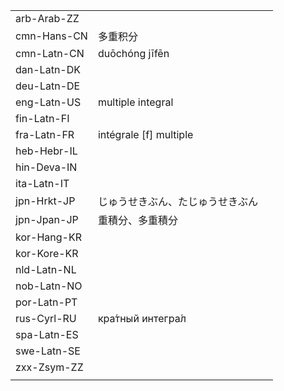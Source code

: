 | | | |
|-|-|-|
| arb-Arab-ZZ |  |  |
| cmn-Hans-CN | 多重积分 |  |
| cmn-Latn-CN | duōchóng jīfēn |  |
| dan-Latn-DK |  |  |
| deu-Latn-DE |  |  |
| eng-Latn-US | multiple integral |  |
| fin-Latn-FI |  |  |
| fra-Latn-FR | intégrale [f] multiple |  |
| heb-Hebr-IL |  |  |
| hin-Deva-IN |  |  |
| ita-Latn-IT |  |  |
| jpn-Hrkt-JP | じゅうせきぶん、たじゅうせきぶん |  |
| jpn-Jpan-JP | 重積分、多重積分 |  |
| kor-Hang-KR |  |  |
| kor-Kore-KR |  |  |
| nld-Latn-NL |  |  |
| nob-Latn-NO |  |  |
| por-Latn-PT |  |  |
| rus-Cyrl-RU | кра́тный интегра́л |  |
| spa-Latn-ES |  |  |
| swe-Latn-SE |  |  |
| zxx-Zsym-ZZ |  |  |
|  |  |  |